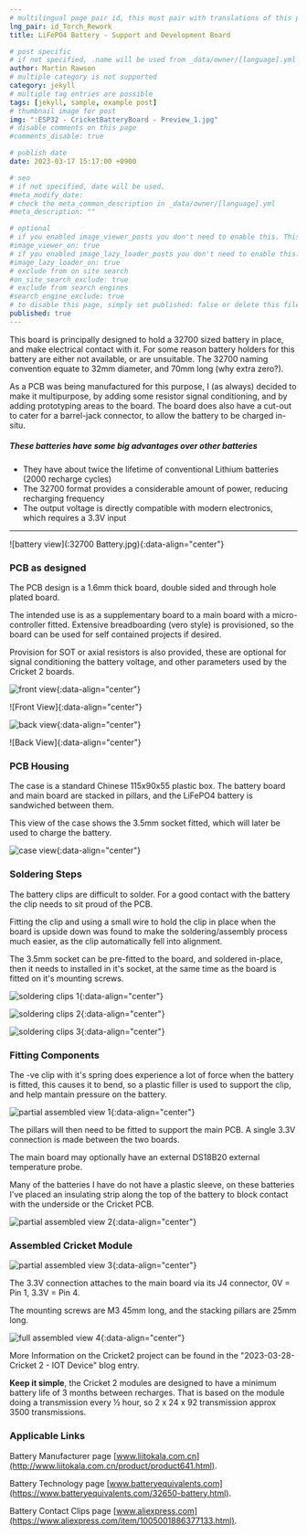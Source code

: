 ```yaml
---
# multilingual page pair id, this must pair with translations of this page. (This name must be unique)
lng_pair: id_Torch_Rework
title: LiFePO4 Battery - Support and Development Board

# post specific
# if not specified, .name will be used from _data/owner/[language].yml
author: Martin Rawson
# multiple category is not supported
category: jekyll
# multiple tag entries are possible
tags: [jekyll, sample, example post]
# thumbnail image for post
img: ":ESP32 - CricketBatteryBoard - Preview_1.jpg"
# disable comments on this page
#comments_disable: true

# publish date
date: 2023-03-17 15:17:00 +0900

# seo
# if not specified, date will be used.
#meta_modify_date: 
# check the meta_common_description in _data/owner/[language].yml
#meta_description: ""

# optional
# if you enabled image_viewer_posts you don't need to enable this. This is only if image_viewer_posts = false
#image_viewer_on: true
# if you enabled image_lazy_loader_posts you don't need to enable this. This is only if image_lazy_loader_posts = false
#image_lazy_loader_on: true
# exclude from on site search
#on_site_search_exclude: true
# exclude from search engines
#search_engine_exclude: true
# to disable this page, simply set published: false or delete this file
published: true
---
```


<!-- outline-start -->

This board is principally designed to hold a 32700 sized battery in place, and make electrical contact with it.
For some reason battery holders for this battery are either not available, or are unsuitable.
The 32700 naming convention equate to 32mm diameter, and 70mm long (why extra zero?).

As a PCB was being manufactured for this purpose, I (as always) decided to make it multipurpose, by adding some
resistor signal conditioning, and by adding prototyping areas to the board.
The board does also have a cut-out to cater for a barrel-jack connector, to allow the battery to be charged in-situ.


##### These batteries have some big advantages over other batteries

- They have about twice the lifetime of conventional Lithium batteries (2000 recharge cycles)
- The 32700 format provides a considerable amount  of power, reducing recharging frequency
- The output voltage is directly compatible with modern electronics, which requires a 3.3V input

***

![battery view](:32700 Battery.jpg){:data-align="center"}

<!-- outline-end -->


### PCB as designed

The PCB design is a 1.6mm thick board, double sided and through hole plated board.

The intended use is as a supplementary board to a main board with a micro-controller fitted.
Extensive breadboarding (vero style) is provisioned, so the board can be used for self contained
projects if desired.

Provision for SOT or axial resistors is also provided, these are optional for signal conditioning the
battery voltage, and other parameters used by the Cricket 2 boards.

![front view](:ESP32-CricketBatteryBoard115x90x55.jpg){:data-align="center"}


![Front View]{:data-align="center"}

![back view](:ESP32-CricketBatteryBoard115x90x55_2.jpg){:data-align="center"}


![Back View]{:data-align="center"}


### PCB Housing

The case is a standard Chinese 115x90x55 plastic box.
The battery board and main board are stacked in pillars, and the LiFePO4 battery is sandwiched between them.

This view of the case shows the 3.5mm socket fitted, which will later be used to charge the battery.

![case view](:ESP32-CricketBatteryBoard115x90x55_3.jpg){:data-align="center"}


### Soldering Steps

The battery clips are difficult to solder. 
For a good contact with the battery
the clip needs to sit proud of the PCB. 

Fitting the clip and using a small wire to hold 
the clip in place when the board is upside down was found to make the soldering/assembly
process much easier, as the clip automatically fell into alignment.

The 3.5mm socket can be pre-fitted to the board, and soldered in-place, then it needs to
installed in it's socket, at the same time as the board is fitted on it's mounting screws.

![soldering clips 1](:ESP32-CricketBatteryBoard115x90x55_4.jpg){:data-align="center"}

![soldering clips 2](:ESP32-CricketBatteryBoard115x90x55_5.jpg){:data-align="center"}

![soldering clips 3](:ESP32-CricketBatteryBoard115x90x55_6.jpg){:data-align="center"}



### Fitting Components

The -ve clip with it's spring does experience a lot of force when the battery is fitted, 
this causes it to bend, so a plastic filler is used to support the clip, and help mantain
pressure on the battery.

![partial assembled view 1](:ESP32-CricketBatteryBoard-Clip_support_1.jpg){:data-align="center"}

The pillars will then need to be fitted to support the main PCB.
A single 3.3V connection is made between the two boards.

The main board may optionally have an external DS18B20 external temperature probe.

Many of the batteries I have do not have a plastic sleeve, on these batteries I've
placed an insulating strip along the top of the battery to block contact with the underside
or the Cricket PCB.

![partial assembled view 2](:ESP32-CricketBatteryBoard-3_5mmConnector.jpg){:data-align="center"}



### Assembled Cricket Module

![partial assembled view 3](:ESP32-CricketBatteryBoard-Body1.jpg){:data-align="center"}


The 3.3V connection attaches to the main board via its J4 connector,
0V = Pin 1, 3.3V = Pin 4.

The mounting screws are M3 45mm long, and the stacking pillars are 25mm long.

![full assembled view 4](:ESP32-CricketBatteryBoard-Body2.jpg){:data-align="center"}


More Information on the Cricket2 project can be found in the "2023-03-28-Cricket 2 - IOT Device" blog entry.

**Keep it simple**, the Cricket 2 modules are designed to have a minimum battery life of 3 months between recharges.
That is based on the module doing a transmission every ½ hour, so 2 x 24 x 92 transmission approx 3500 transmissions.



### Applicable Links

Battery Manufacturer page [www.liitokala.com.cn](http://www.liitokala.com.cn/product/product641.html).

Battery Technology page [www.batteryequivalents.com](https://www.batteryequivalents.com/32650-battery.html).

Battery Contact Clips page [www.aliexpress.com](https://www.aliexpress.com/item/1005001886377133.html).
